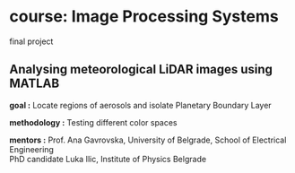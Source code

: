# course: Image Processing Systems
final project
## Analysing meteorological LiDAR images using MATLAB

**goal :** Locate regions of aerosols and isolate Planetary Boundary Layer

**methodology :** Testing different color spaces

**mentors :** Prof. Ana Gavrovska, University of Belgrade, School of Electrical Engineering <br>
              PhD candidate Luka Ilic, Institute of Physics Belgrade
